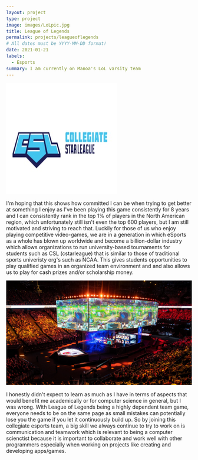 ```yaml
---
layout: project
type: project
image: images/LoLpic.jpg
title: League of Legends 
permalink: projects/leagueoflegends
# All dates must be YYYY-MM-DD format!
date: 2021-01-21
labels:
  - Esports
summary: I am currently on Manoa's LoL varsity team
---
```


<div >
  <img class="ui small image" src="../images/cslpic.jpg">
</div>

I'm hoping that this shows how committed I can be when trying to get better at something I enjoy as I've been playing this game consistently for 8 years and I can consistently rank in the top 1% of players in the North American region, which unfortunately still isn't even the top 600 players, but I am still motivated and striving to reach that. Luckily for those of us who enjoy playing competitive video-games, we are in a generation in which eSports as a whole has blown up worldwide and become a billion-dollar industry which allows organizations to run university-based tournaments for students such as CSL (cstarleague) that is similar to those of traditional sports univeristy org's such as NCAA. This gives students opportunities to play qualified games in an organized team environment and and also allows us to play for cash prizes and/or scholarship money.

<div >
  <img class="ui massive image" src="../images/lolstadium.jpg">
</div>

I honestly didn't expect to learn as much as I have in terms of aspects that would benefit me academically or for computer science in general, but I was wrong. With League of Legends being a highly dependent team game, everyone needs to be on the same page as small mistakes can potentially lose you the game if you let it continuously build up. So by joining this collegiate esports team, a big skill we always continue to try to work on is communication and teamwork which is relevant to being a computer scienctist because it is important to collaborate and work well with other programmers especially when working on projects like creating and developing apps/games.





